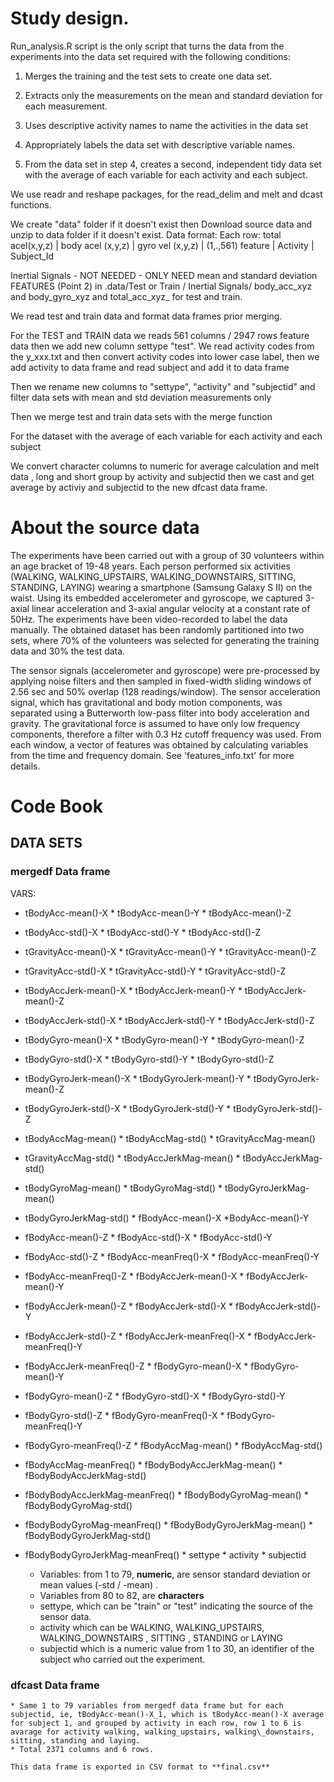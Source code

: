 
# Study design.

Run_analysis.R script is the only script that turns the data from the experiments into the data set required with the following conditions:


1. Merges the training and the test sets to create one data set.

2. Extracts only the measurements on the mean and standard deviation for each measurement.

3. Uses descriptive activity names to name the activities in the data set

4. Appropriately labels the data set with descriptive variable names.

5. From the data set in step 4, creates a second, independent tidy data set with the average of each variable for each activity and each subject.


We use readr and reshape packages, for the read_delim and melt and dcast functions.

We create "data" folder if it doesn't exist then  Download source data and unzip to data folder if it doesn't exist.
Data format:
Each row:  total acel(x,y,z) | body acel (x,y,z) | gyro vel (x,y,z) | (1,.,561) feature | Activity | Subject_Id

Inertial Signals - NOT NEEDED - ONLY NEED mean and standard deviation FEATURES (Point 2)
in .data/Test or Train / Inertial Signals/ body_acc_xyz and body_gyro_xyz and total_acc_xyz_ for test and train.

We read test and train data and format data frames prior merging.

For the TEST and TRAIN data we reads 561 columns / 2947 rows feature data
then we add new column settype "test".
We read activity codes from the y_xxx.txt and then convert activity codes into lower case label, then we add activity to data frame and read subject and add it to data frame

Then we rename new columns to "settype", "activity" and "subjectid"
and filter data sets with mean and std deviation measurements only

Then we merge test and train data sets with the merge function

For the dataset with the average of each variable for each activity and each subject

We convert  character columns to numeric for average calculation 
and  melt data , long and short group by activity and subjectid
then we cast and get average by activiy and subjectid to the new dfcast data frame.

# About the source data

The experiments have been carried out with a group of 30 volunteers within an age bracket of 19-48 years. Each person performed six activities (WALKING, WALKING\_UPSTAIRS, WALKING\_DOWNSTAIRS, SITTING, STANDING, LAYING) wearing a smartphone (Samsung Galaxy S II) on the waist. Using its embedded accelerometer and gyroscope, we captured 3-axial linear acceleration and 3-axial angular velocity at a constant rate of 50Hz. The experiments have been video-recorded to label the data manually. The obtained dataset has been randomly partitioned into two sets, where 70% of the volunteers was selected for generating the training data and 30% the test data. 

The sensor signals (accelerometer and gyroscope) were pre-processed by applying noise filters and then sampled in fixed-width sliding windows of 2.56 sec and 50% overlap (128 readings/window). The sensor acceleration signal, which has gravitational and body motion components, was separated using a Butterworth low-pass filter into body acceleration and gravity. The gravitational force is assumed to have only low frequency components, therefore a filter with 0.3 Hz cutoff frequency was used. From each window, a vector of features was obtained by calculating variables from the time and frequency domain. See 'features_info.txt' for more details. 


# Code Book

## DATA SETS

###  **mergedf** Data frame

VARS:

* tBodyAcc-mean()-X             * tBodyAcc-mean()-Y              * tBodyAcc-mean()-Z

* tBodyAcc-std()-X               * tBodyAcc-std()-Y               * tBodyAcc-std()-Z

* tGravityAcc-mean()-X            * tGravityAcc-mean()-Y            * tGravityAcc-mean()-Z

* tGravityAcc-std()-X             * tGravityAcc-std()-Y             * tGravityAcc-std()-Z

* tBodyAccJerk-mean()-X          * tBodyAccJerk-mean()-Y          * tBodyAccJerk-mean()-Z

* tBodyAccJerk-std()-X           * tBodyAccJerk-std()-Y           * tBodyAccJerk-std()-Z

* tBodyGyro-mean()-X             * tBodyGyro-mean()-Y             * tBodyGyro-mean()-Z

* tBodyGyro-std()-X              * tBodyGyro-std()-Y              * tBodyGyro-std()-Z

* tBodyGyroJerk-mean()-X         * tBodyGyroJerk-mean()-Y         * tBodyGyroJerk-mean()-Z

* tBodyGyroJerk-std()-X          * tBodyGyroJerk-std()-Y          * tBodyGyroJerk-std()-Z

* tBodyAccMag-mean()              * tBodyAccMag-std()           * tGravityAccMag-mean()

* tGravityAccMag-std()         * tBodyAccJerkMag-mean()          * tBodyAccJerkMag-std()

* tBodyGyroMag-mean()             * tBodyGyroMag-std()        * tBodyGyroJerkMag-mean()

* tBodyGyroJerkMag-std()               * fBodyAcc-mean()-X        *BodyAcc-mean()-Y

* fBodyAcc-mean()-Z                * fBodyAcc-std()-X                * fBodyAcc-std()-Y

* fBodyAcc-std()-Z           * fBodyAcc-meanFreq()-X           * fBodyAcc-meanFreq()-Y

* fBodyAcc-meanFreq()-Z           * fBodyAccJerk-mean()-X         * fBodyAccJerk-mean()-Y

* fBodyAccJerk-mean()-Z            * fBodyAccJerk-std()-X         * fBodyAccJerk-std()-Y

* fBodyAccJerk-std()-Z       * fBodyAccJerk-meanFreq()-X       * fBodyAccJerk-meanFreq()-Y

* fBodyAccJerk-meanFreq()-Z              * fBodyGyro-mean()-X      * fBodyGyro-mean()-Y

* fBodyGyro-mean()-Z               * fBodyGyro-std()-X               * fBodyGyro-std()-Y

* fBodyGyro-std()-Z          * fBodyGyro-meanFreq()-X          * fBodyGyro-meanFreq()-Y

* fBodyGyro-meanFreq()-Z              * fBodyAccMag-mean()         * fBodyAccMag-std()

* fBodyAccMag-meanFreq()      * fBodyBodyAccJerkMag-mean()    * fBodyBodyAccJerkMag-std()

* fBodyBodyAccJerkMag-meanFreq()     * fBodyBodyGyroMag-mean()    * fBodyBodyGyroMag-std()

* fBodyBodyGyroMag-meanFreq()  * fBodyBodyGyroJerkMag-mean()  * fBodyBodyGyroJerkMag-std()

* fBodyBodyGyroJerkMag-meanFreq()    * settype      * activity        * subjectid 
                       
                      
	* Variables: from 1 to 79, **numeric**,  are sensor standard deviation or mean values (-std / -mean) .
	* Variables from 80 to 82, are **characters**
	* settype, which can be "train" or "test" indicating the source of the sensor data.
	* activity which can be WALKING, WALKING\_UPSTAIRS, WALKING\_DOWNSTAIRS , SITTING , STANDING or LAYING
	* subjectid which is a numeric value from 1 to 30, an identifier of the subject who carried out the experiment.
    
    
###  **dfcast** Data frame
    
	* Same 1 to 79 variables from mergedf data frame but for each subjectid, ie, tBodyAcc-mean()-X_1, which is tBodyAcc-mean()-X average for subject 1, and grouped by activity in each row, row 1 to 6 is avarage for activity walking, walking_upstairs, walking\_downstairs, sitting, standing and laying.
	* Total 2371 columns and 6 rows.
    
    This data frame is exported in CSV format to **final.csv**
    